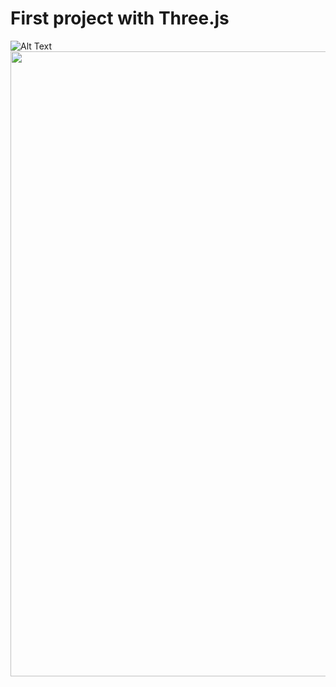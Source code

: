 # First project with Three.js
![Alt Text](https://media.giphy.com/media/ZvbKPZSarrDyqP13zI/giphy.gif)
<img src="https://media.giphy.com/media/ZvbKPZSarrDyqP13zI/giphy.gif" width="1000" />
